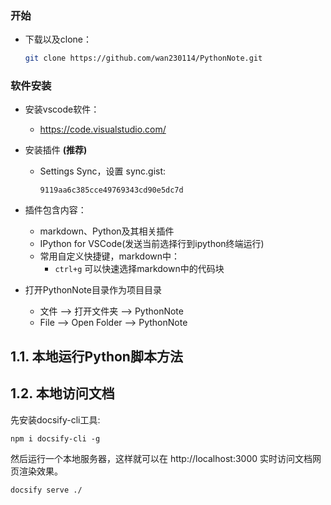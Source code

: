 ### 开始
- 下载以及clone：  
    ```bash
    git clone https://github.com/wan230114/PythonNote.git
    ```

### 软件安装
- 安装vscode软件：  
  - https://code.visualstudio.com/
- 安装插件 **(推荐)**
  - Settings Sync，设置 sync.gist:
    ```
    9119aa6c385cce49769343cd90e5dc7d
    ```

- 插件包含内容：
  - markdown、Python及其相关插件
  - IPython for VSCode(发送当前选择行到ipython终端运行)
  - 常用自定义快捷键，markdown中：
    - `ctrl+g` 可以快速选择markdown中的代码块

- 打开PythonNote目录作为项目目录  
  - 文件 --> 打开文件夹  --> PythonNote
  - File --> Open Folder --> PythonNote


## 1.1. 本地运行Python脚本方法


## 1.2. 本地访问文档

先安装docsify-cli工具:
```shell
npm i docsify-cli -g
```

然后运行一个本地服务器，这样就可以在 http://localhost:3000 实时访问文档网页渲染效果。

```shell
docsify serve ./
```
